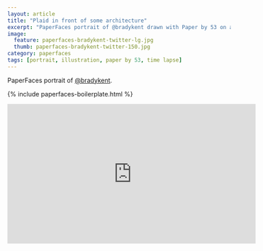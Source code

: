 ```yaml
---
layout: article
title: "Plaid in front of some architecture"
excerpt: "PaperFaces portrait of @bradykent drawn with Paper by 53 on an iPad."
image: 
  feature: paperfaces-bradykent-twitter-lg.jpg
  thumb: paperfaces-bradykent-twitter-150.jpg
category: paperfaces
tags: [portrait, illustration, paper by 53, time lapse]
---
```


PaperFaces portrait of [@bradykent](http://twitter.com/bradykent).

{% include paperfaces-boilerplate.html %}

<iframe width="560" height="315" src="http://www.youtube.com/embed/M5Ya9B-a0Mk" frameborder="0"> </iframe>
